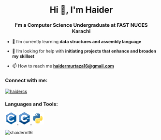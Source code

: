 <h1 align="center">Hi 👋, I'm Haider</h1>
<h3 align="center">I'm a Computer Science Undergraduate at FAST NUCES Karachi</h3>

- 🌱 I’m currently learning **data structures and assembly language**

- 🤝 I’m looking for help with **initiating projects that enhance and broaden my skillset**

- 📫 How to reach me **haidermurtaza16@gmail.com**

<h3 align="left">Connect with me:</h3>
<p align="left">
<a href="https://linkedin.com/in/haidercs" target="blank"><img align="center" src="https://raw.githubusercontent.com/rahuldkjain/github-profile-readme-generator/master/src/images/icons/Social/linked-in-alt.svg" alt="haidercs" height="30" width="40" /></a>
</p>

<h3 align="left">Languages and Tools:</h3>
<p align="left"> <a href="https://www.cprogramming.com/" target="_blank" rel="noreferrer"> <img src="https://raw.githubusercontent.com/devicons/devicon/master/icons/c/c-original.svg" alt="c" width="40" height="40"/> </a> <a href="https://www.w3schools.com/cpp/" target="_blank" rel="noreferrer"> <img src="https://raw.githubusercontent.com/devicons/devicon/master/icons/cplusplus/cplusplus-original.svg" alt="cplusplus" width="40" height="40"/> </a> <a href="https://www.python.org" target="_blank" rel="noreferrer"> <img src="https://raw.githubusercontent.com/devicons/devicon/master/icons/python/python-original.svg" alt="python" width="40" height="40"/> </a> </p>

<p><img align="center" src="https://github-readme-stats.vercel.app/api/top-langs?username=shaiderm16&show_icons=true&locale=en&layout=compact" alt="shaiderm16" /></p>
